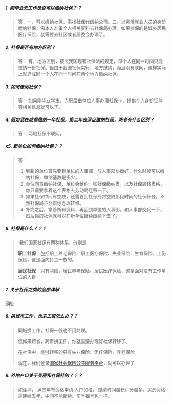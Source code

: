 ##### 1. 刚毕业无工作是否可以缴纳社保？？

> ​	答：一，可以缴纳社保，需找社保代缴纳公司。二，以灵活就业人员的身份缴纳社保，需本人准备个人相关资料去社保局办理。如果参保的是城乡居民医疗保险，就需要去社区或者居委会办理了。

##### 2. 社保是否有地方区别？

> 答： 有，地方区别，按照我国现有社保法的规定，每个人在同一时间只能缴纳一份社保。但由于我国社保实行，地方缴纳，而且没有联网，这样实际上就造成同一个人在同一时间在两个地方缴纳社保。

##### 3. 如何缴纳社保？

> 答： 如果刚毕业学生，入职后由单位人事办理社保卡，提供个人身份证件等相关信息就可以了。

##### 4. 假如我在成都缴纳一年社保，第二年去深证缴纳社保，两者有什么区别？

> 答： 两地社保不联网，

##### x5. 新单位如何缴纳社保？？

> 答： 
>
> 1. 到新的单位首先要到单位的人事部，与人事部协商好，什么时候可以缴纳社保，缴纳基数是多少。
> 2. 单位同意缴纳社保，单位会给你一张社保缴纳表，以及社保转移表格，你只需要拿着这个表格去劳动局迁移一下。
> 3. 如果社保中间有空缺，还需要到社保局将空缺那段时间的社保补齐，不然社保局不会帮你办理转移。
> 4. 补完之后，拿着所有资料，再回到单位的人事部，和人事部交代一下，然后你的社保就可以在新单位继续缴纳下去了。

##### 6. 社保是什么？？？

> ​	我们国家社保有两种体系，分别是：
>
> **职工社保**：包括职工养老保险、职工医疗保险、失业保险、生育保险、工伤保险，这是面向打工一族的。
>
> **居民社保**：只有两险，居民养老保险、居民医疗保险，这是面对没有工作单位的人群
>
> 

##### 7. 关于社保之类的全部详解

[网址](https://www.zhihu.com/question/330489971/answer/722827334) 

##### 8. 换城市工作，也来工资怎么办？？

> 同城换工作，社保一般也不用处理。
>
> 但如果跨省，跨市换工作，你就需要办理好社保转移了。
>
> 在社保中，能够转移的只有失业保险、医疗保险、养老保险。
>
> 现在，我们登录[国家社会保险公共服务平台](https://link.zhihu.com/?target=http%3A//si.12333.gov.cn/index.jhtml)，就可以办理了

##### 9. 外地户口关于买房和社保挂钩？？？

> 如深圳， 满四年有资格申请 入户资格。 缴纳时间越长积分越多。买房资格需连续五年，中间不能断续。车号摇号也一样。